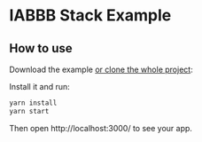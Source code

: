 # IABBB Stack Example

## How to use

Download the example [or clone the whole project](https://github.com/IABBB/razzle.git):

Install it and run:

```bash
yarn install
yarn start
```

Then open http://localhost:3000/ to see your app.